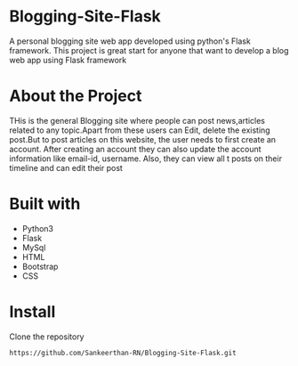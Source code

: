# Blogging-Site-Flask

A personal blogging site web app developed using python's Flask framework. This project is great start for anyone that want to develop a blog web app using Flask framework
<br>
# About the Project
THis is the general Blogging site where people can post news,articles related to any  topic.Apart from these users can Edit, delete the existing post.But to post articles on this website, the user needs to first create an account. After creating an account they can also update the account information like email-id, username. Also, they can view all t posts on their timeline and can edit their post

# Built with
- Python3
- Flask
- MySql
- HTML
- Bootstrap
- CSS
  
# Install
Clone the repository
<br>
 ```bash 
 https://github.com/Sankeerthan-RN/Blogging-Site-Flask.git 
 ```
